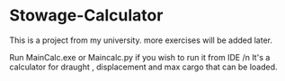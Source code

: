 # Stowage-Calculator
This is a project from my university. more exercises will be added later.

Run MainCalc.exe or Maincalc.py if you wish to run it from IDE /n
It's a calculator for draught , displacement and max cargo that can be loaded.

